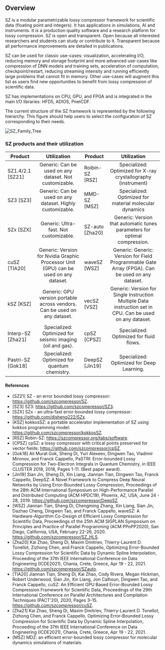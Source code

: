 ## Overview
SZ is a modular parametrizable lossy compressor framework for scientific data (floating point and integers). It has applications in simulations, AI and instruments. It is a production quality software and a research platform for lossy compression. SZ is open and transparent. Open because all interested researchers and students can study or contribute to it. Transparent because all performance improvements are detailed in publications.

SZ can be used for classic use-cases: visualization, accelerating I/O, reducing memory and storage footprint and more advanced use-cases like compression of DNN models and training sets, acceleration of computation, checkpoint/restart, reducing streaming intensity and running efficiently large problems that cannot fit in memory. Other use-cases will augment this list as users find new opportunities to benefit from lossy compression of scientific data.

SZ has implementations on CPU, GPU, and FPGA and is integrated in the main I/O libraries: HFD5, ADIOS, PnetCDF.

The current structure of the SZ framework is represented by the following hierarchy. This figure should help users to select the configuration of SZ corresponding to their needs.

![SZ_Family_Tree](https://user-images.githubusercontent.com/5705572/121612979-6653fd80-ca10-11eb-8c2d-e79a307c5f06.jpg)


### SZ products and their utilization

| **Product**           |                                      **Utilization**                                     | **Product**         |                                                **Utilization**                                                |
|-------------------|:------------------------------------------------------------------------------------:|-----------------|:---------------------------------------------------------------------------------------------------------:|
| SZ1.4/2.1 [SZ21]  | Generic: Can be used on any dataset. Not customizable.                               | Roibin-SZ [RSZ] | Specialized: Optimized for X-ray crystallography (instrument)                                             |
| SZ3 [SZ3]         | Generic: Can be used on any dataset. Highly customizable.                            | MMD-SZ [MSZ]    | Specialized: Optimized for material molecular dynamics                                                    |
| SZx [SZX]         | Generic: Ultra-fast. Not customizable.                                               | SZ-auto [Zha20] | Generic: Version that automatic tunes parameters for optimal compression.                                 |
| cuSZ [TIA20]      | Generic: Version for Nvidia Graphic Processor Unit (GPU) can be used on any dataset. | waveSZ [WSZ]    | Generic: Generic: Version for Field Programmable Gate Array (FPGA). Can be used on any dataset.           |
| kSZ [KSZ]         | Generic: GPU version portable across vendors. Can be used on any dataset.            | vecSZ [VSZ]     | Generic: Version for Single Instruction Multiple Data instruction set in CPU. Can be used on any dataset. |
| Interp-SZ [Zha21] | Specialized: Optimized for seismic imaging (oil and gas).                            | cpSZ [CPSZ]     | Specialized: Optimized for fluid flows.                                                                   |
| Pastri-SZ [Gok18] | Specialized: Optimized for quantum chemistry.                                        | DeepSZ [Jin19]  | Specialized: Optimized for Deep Learning.                                                                 |

#### References
- [SZ21] SZ - an error bounded lossy compressor: https://github.com/szcompressor/SZ.
- [SZ3] SZ3: https://github.com/szcompressor/SZ3.
- [SZX] SZx - an ultra-fast error-bounded lossy compressor: https://github.com/disheng222/SZx.
- [KSZ] kokkosSZ: a portable accelerator implementation of SZ using kokkos programming model: https://github.com/szcompressor/kokkosSZ.
- [RSZ] Robin-SZ: https://szcompressor.org/tabs/software.
- [CPSZ] cpSZ: a lossy compressor with critical points preserved for vector fields: https://github.com/szcompressor/cpSZ.
- [Gok18] Ali Murat Gok, Sheng Di, Yuri Alexeev, Dingwen Tao, Vladimir Mironov, and Franck Cappello, PaSTRI: Error-bounded Lossy Compression for Two-Electron Integrals in Quantum Chemistry, in IEEE CLUSTER 2018, 2018, Pages 1-11. (Best paper award).
- [Jin19] Sian Jin, Sheng Di, Xin Liang, Jiannan Tian, Dingwen Tao, Franck Cappello, DeepSZ: A Novel Framework to Compress Deep Neural Networks by Using Error-Bounded Lossy Compression, Proceedings of the 28th ACM International Symposium on High-Performance Parallel and Distributed Computing (ACM HPDC19), Phoenix, AZ, USA, June 24 - 28, 2019. https://github.com/szcompressor/DeepSZ.
- [WSZ] Jiannan Tian, Sheng Di, Chengming Zhang, Xin Liang, Sian Jin, Dazhao Cheng, Dingwen Tao, and Franck Cappello, waveSZ: A Hardware-Algorithm Co-Design of Efficient Lossy Compression for Scientific Data, Proceedings of the 25th ACM SIGPLAN Symposium on Principles and Practice of Parallel Programming (ACM PPoPP2020), San Diego, California, USA, February 22-26, 2020. https://github.com/szcompressor/SZ_HLS.
- [Zha20] Kai Zhao, Sheng Di, Maxim Dmitriev, Thierry-Laurent D. Tonellot, Zizhong Chen, and Franck Cappello, Optimizing Error-Bounded Lossy Compression for Scientiﬁc Data by Dynamic Spline Interpolation, Proceeding of the 37th IEEE International Conference on Data Engineering (ICDE2021), Chania, Crete, Greece, Apr 19 - 22, 2021. https://github.com/szcompressor/SZauto.
- [TIA20] Jiannan Tian, Sheng Di, Kai Zhao, Cody Rivera, Megan Hickman, Robert Underwood, Sian Jin, Xin Liang, Jon Calhoun, Dingwen Tao, and Franck Cappello, cuSZ: An Efficient GPU Based Error-Bounded Lossy Compression Framework for Scientific Data, Proceedings of the 29th International Conference on Parallel Architectures and Compilation Techniques (PACT'20), 2020, Pages 3–15. https://github.com/szcompressor/cuSZ.
- [Zha21] Kai Zhao, Sheng Di, Maxim Dmitriev, Thierry-Laurent D. Tonellot, Zizhong Chen, and Franck Cappello, Optimizing Error-Bounded Lossy Compression for Scientiﬁc Data by Dynamic Spline Interpolation, Proceeding of the 37th IEEE International Conference on Data Engineering (ICDE2021), Chania, Crete, Greece, Apr 19 - 22, 2021.
- [MSZ] MDZ: an efficient error-bounded lossy compressor for molecular dynamics simulations of materials.
